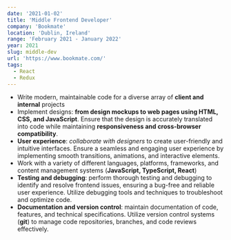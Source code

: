```yaml
---
date: '2021-01-02'
title: 'Middle Frontend Developer'
company: 'Bookmate'
location: 'Dublin, Ireland'
range: 'February 2021 - January 2022'
year: 2021
slug: middle-dev
url: 'https://www.bookmate.com/'
tags:
  - React
  - Redux
---
```


- Write modern, maintainable code for a diverse array of <b>client and internal</b> projects
- Implement designs: <b>from design mockups to web pages using HTML, CSS, and JavaScript</b>. Ensure that the design is accurately translated into code while maintaining <b>responsiveness and cross-browser compatibility</b>.
- <b>User experience</b>: <i>collaborate with designers</i> to create user-friendly and intuitive interfaces. Ensure a seamless and engaging user experience by implementing smooth transitions, animations, and interactive elements.
- Work with a variety of different languages, platforms, frameworks, and content management systems (<b>JavaScript, TypeScript, React</b>) 
- <b>Testing and debugging</b>: perform thorough testing and debugging to identify and resolve frontend issues, ensuring a bug-free and reliable user experience. Utilize debugging tools and techniques to troubleshoot and optimize code.
- <b>Documentation and version control</b>: maintain documentation of code, features, and technical specifications. Utilize version control systems (<b>git</b>) to manage code repositories, branches, and code reviews effectively.
